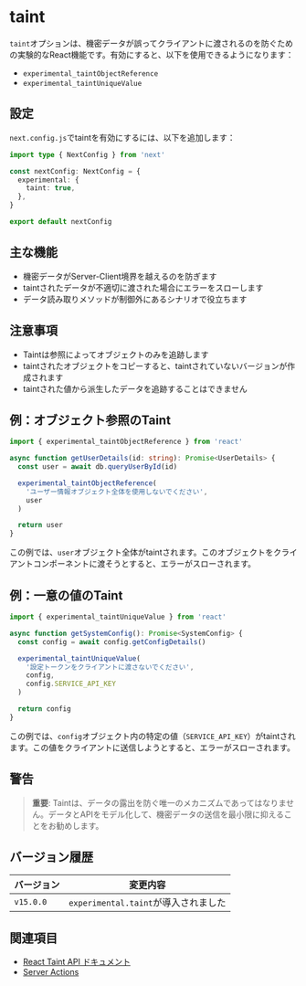 # taint

`taint`オプションは、機密データが誤ってクライアントに渡されるのを防ぐための実験的なReact機能です。有効にすると、以下を使用できるようになります：

- `experimental_taintObjectReference`
- `experimental_taintUniqueValue`

## 設定

`next.config.js`でtaintを有効にするには、以下を追加します：

```typescript filename="next.config.ts"
import type { NextConfig } from 'next'

const nextConfig: NextConfig = {
  experimental: {
    taint: true,
  },
}

export default nextConfig
```

## 主な機能

- 機密データがServer-Client境界を越えるのを防ぎます
- taintされたデータが不適切に渡された場合にエラーをスローします
- データ読み取りメソッドが制御外にあるシナリオで役立ちます

## 注意事項

- Taintは参照によってオブジェクトのみを追跡します
- taintされたオブジェクトをコピーすると、taintされていないバージョンが作成されます
- taintされた値から派生したデータを追跡することはできません

## 例：オブジェクト参照のTaint

```typescript
import { experimental_taintObjectReference } from 'react'

async function getUserDetails(id: string): Promise<UserDetails> {
  const user = await db.queryUserById(id)

  experimental_taintObjectReference(
    'ユーザー情報オブジェクト全体を使用しないでください',
    user
  )

  return user
}
```

この例では、`user`オブジェクト全体がtaintされます。このオブジェクトをクライアントコンポーネントに渡そうとすると、エラーがスローされます。

## 例：一意の値のTaint

```typescript
import { experimental_taintUniqueValue } from 'react'

async function getSystemConfig(): Promise<SystemConfig> {
  const config = await config.getConfigDetails()

  experimental_taintUniqueValue(
    '設定トークンをクライアントに渡さないでください',
    config,
    config.SERVICE_API_KEY
  )

  return config
}
```

この例では、`config`オブジェクト内の特定の値（`SERVICE_API_KEY`）がtaintされます。この値をクライアントに送信しようとすると、エラーがスローされます。

## 警告

> **重要**: Taintは、データの露出を防ぐ唯一のメカニズムであってはなりません。データとAPIをモデル化して、機密データの送信を最小限に抑えることをお勧めします。

## バージョン履歴

| バージョン | 変更内容 |
|-----------|---------|
| `v15.0.0` | `experimental.taint`が導入されました |

## 関連項目

- [React Taint API ドキュメント](https://react.dev/reference/react/experimental_taintObjectReference)
- [Server Actions](/docs/app/building-your-application/data-fetching/server-actions-and-mutations)
